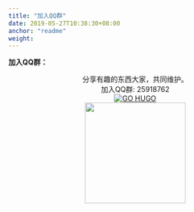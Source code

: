 ```yaml
---
title: "加入QQ群"
date: 2019-05-27T10:38:30+08:00
anchor: "readme"
weight: 
---
```


**加入QQ群：**

<div align="center">
分享有趣的东西大家，共同维护。
</br>
加入QQ群: 25918762
</br>
<a target="_blank" href="//shang.qq.com/wpa/qunwpa?idkey=8fbda591122f428517788e0db678ca4cb20b5debfd34e024330c7c4eb4aa6943"><img border="0" src="//pub.idqqimg.com/wpa/images/group.png" alt="GO HUGO" title="GO HUGO"></a>
</br>
<img src="https://i.loli.net/2019/05/27/5cebae478298139770.jpg" width="200">
</div>

